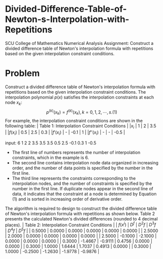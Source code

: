 # Divided-Difference-Table-of-Newton-s-Interpolation-with-Repetitions
SCU College of Mathematics Numerical Analysis Assignment: Construct a divided difference table of Newton's interpolation formula with repetitions based on the given interpolation constraint conditions.

# Problem
Construct a divided difference table of Newton's interpolation formula with repetitions based on the given interpolation constraint conditions. The interpolation polynomial $p(x)$ satisfies the interpolation constraints at each node $x_k$:
$$p^{(k)}(x_k)=f^{(k)}(x_k),k=0,1,2,\cdots,s.    (1)$$
For example, the interpolation constraint conditions are shown in the following table:
| Table 1: Interpolation Constraint Conditions |
|$x_i$ | 1 | 2 | 3.5 |
|$f(x_i)$ | 0.5 | 2.5 | 0.3 |
|$f′(x_i)$ | - | -0.1 | 1 |
|$f′′(x_i)$ | - | - | -0.5 |

input:
6
1 2 2 3.5 3.5 3.5
0.5 2.5 -0.1 0.3 1 -0.5

* The first line of numbers represents the number of interpolation constraints, which in the example is 6.
* The second line contains interpolation node data organized in increasing order, and the number of data points is specified by the number in the first line.
* The third line represents the constraints corresponding to the interpolation nodes, and the number of constraints is specified by the number in the first line. If duplicate nodes appear in the second line of data, it indicates that the constraint at a node is determined by Equation (1) and is sorted in increasing order of derivative order.

The algorithm is required to design to construct the divided difference table of Newton's interpolation formula with repetitions as shown below. Table 2 presents the calculated Newton's divided differences (rounded to 4 decimal places).
| Table 2: Interpolation Constraint Conditions |
| $f(x^i)$ | $D^f$ | $D^2f$ | $D^3f$ | $D^4f$ | $D^5f$ |
| 0.5000 | 0.0000 | 0.0000 | 0.0000 | 0.0000 | 0.0000 |
| 2.5000 | 2.0000 | 0.0000 | 0.0000 | 0.0000 | 0.0000 |
| 2.5000 | -0.1000 | -2.1000 | 0.0000 | 0.0000 | 0.0000 |
| 0.3000 | -1.4667 | -0.9111 | 0.4756 | 0.0000 | 0.0000 |
| 0.3000 | 1.0000 | 1.6444 | 1.7037 | 0.4913 | 0.0000 |
| 0.3000 | 1.0000 | -0.2500 | -1.2630 | -1.9778 | -0.9876 |
